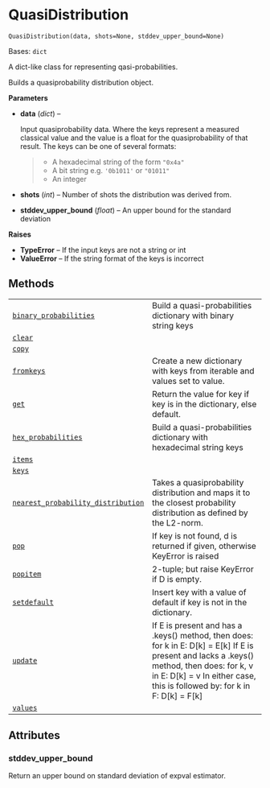 # QuasiDistribution

<span id="undefined" />

`QuasiDistribution(data, shots=None, stddev_upper_bound=None)`

Bases: `dict`

A dict-like class for representing qasi-probabilities.

Builds a quasiprobability distribution object.

**Parameters**

*   **data** (*dict*) –

    Input quasiprobability data. Where the keys represent a measured classical value and the value is a float for the quasiprobability of that result. The keys can be one of several formats:

    > *   A hexadecimal string of the form `"0x4a"`
    > *   A bit string e.g. `'0b1011'` or `"01011"`
    > *   An integer

*   **shots** (*int*) – Number of shots the distribution was derived from.

*   **stddev\_upper\_bound** (*float*) – An upper bound for the standard deviation

**Raises**

*   **TypeError** – If the input keys are not a string or int
*   **ValueError** – If the string format of the keys is incorrect

## Methods

|                                                                                                                                                                                                                                            |                                                                                                                                                                                                                               |
| ------------------------------------------------------------------------------------------------------------------------------------------------------------------------------------------------------------------------------------------ | ----------------------------------------------------------------------------------------------------------------------------------------------------------------------------------------------------------------------------- |
| [`binary_probabilities`](qiskit.result.QuasiDistribution.binary_probabilities#qiskit.result.QuasiDistribution.binary_probabilities "qiskit.result.QuasiDistribution.binary_probabilities")                                                 | Build a quasi-probabilities dictionary with binary string keys                                                                                                                                                                |
| [`clear`](qiskit.result.QuasiDistribution.clear#qiskit.result.QuasiDistribution.clear "qiskit.result.QuasiDistribution.clear")                                                                                                             |                                                                                                                                                                                                                               |
| [`copy`](qiskit.result.QuasiDistribution.copy#qiskit.result.QuasiDistribution.copy "qiskit.result.QuasiDistribution.copy")                                                                                                                 |                                                                                                                                                                                                                               |
| [`fromkeys`](qiskit.result.QuasiDistribution.fromkeys#qiskit.result.QuasiDistribution.fromkeys "qiskit.result.QuasiDistribution.fromkeys")                                                                                                 | Create a new dictionary with keys from iterable and values set to value.                                                                                                                                                      |
| [`get`](qiskit.result.QuasiDistribution.get#qiskit.result.QuasiDistribution.get "qiskit.result.QuasiDistribution.get")                                                                                                                     | Return the value for key if key is in the dictionary, else default.                                                                                                                                                           |
| [`hex_probabilities`](qiskit.result.QuasiDistribution.hex_probabilities#qiskit.result.QuasiDistribution.hex_probabilities "qiskit.result.QuasiDistribution.hex_probabilities")                                                             | Build a quasi-probabilities dictionary with hexadecimal string keys                                                                                                                                                           |
| [`items`](qiskit.result.QuasiDistribution.items#qiskit.result.QuasiDistribution.items "qiskit.result.QuasiDistribution.items")                                                                                                             |                                                                                                                                                                                                                               |
| [`keys`](qiskit.result.QuasiDistribution.keys#qiskit.result.QuasiDistribution.keys "qiskit.result.QuasiDistribution.keys")                                                                                                                 |                                                                                                                                                                                                                               |
| [`nearest_probability_distribution`](qiskit.result.QuasiDistribution.nearest_probability_distribution#qiskit.result.QuasiDistribution.nearest_probability_distribution "qiskit.result.QuasiDistribution.nearest_probability_distribution") | Takes a quasiprobability distribution and maps it to the closest probability distribution as defined by the L2-norm.                                                                                                          |
| [`pop`](qiskit.result.QuasiDistribution.pop#qiskit.result.QuasiDistribution.pop "qiskit.result.QuasiDistribution.pop")                                                                                                                     | If key is not found, d is returned if given, otherwise KeyError is raised                                                                                                                                                     |
| [`popitem`](qiskit.result.QuasiDistribution.popitem#qiskit.result.QuasiDistribution.popitem "qiskit.result.QuasiDistribution.popitem")                                                                                                     | 2-tuple; but raise KeyError if D is empty.                                                                                                                                                                                    |
| [`setdefault`](qiskit.result.QuasiDistribution.setdefault#qiskit.result.QuasiDistribution.setdefault "qiskit.result.QuasiDistribution.setdefault")                                                                                         | Insert key with a value of default if key is not in the dictionary.                                                                                                                                                           |
| [`update`](qiskit.result.QuasiDistribution.update#qiskit.result.QuasiDistribution.update "qiskit.result.QuasiDistribution.update")                                                                                                         | If E is present and has a .keys() method, then does: for k in E: D\[k] = E\[k] If E is present and lacks a .keys() method, then does: for k, v in E: D\[k] = v In either case, this is followed by: for k in F: D\[k] = F\[k] |
| [`values`](qiskit.result.QuasiDistribution.values#qiskit.result.QuasiDistribution.values "qiskit.result.QuasiDistribution.values")                                                                                                         |                                                                                                                                                                                                                               |

## Attributes

<span id="undefined" />

### stddev\_upper\_bound

Return an upper bound on standard deviation of expval estimator.
